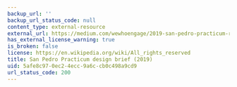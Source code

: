 ```yaml
---
backup_url: ''
backup_url_status_code: null
content_type: external-resource
external_url: https://medium.com/wewhoengage/2019-san-pedro-practicum-report-330cb029b830
has_external_license_warning: true
is_broken: false
license: https://en.wikipedia.org/wiki/All_rights_reserved
title: San Pedro Practicum design brief (2019)
uid: 5afe8c97-0ec2-4ecc-9a6c-cb0c498a9cd9
url_status_code: 200
---
```

